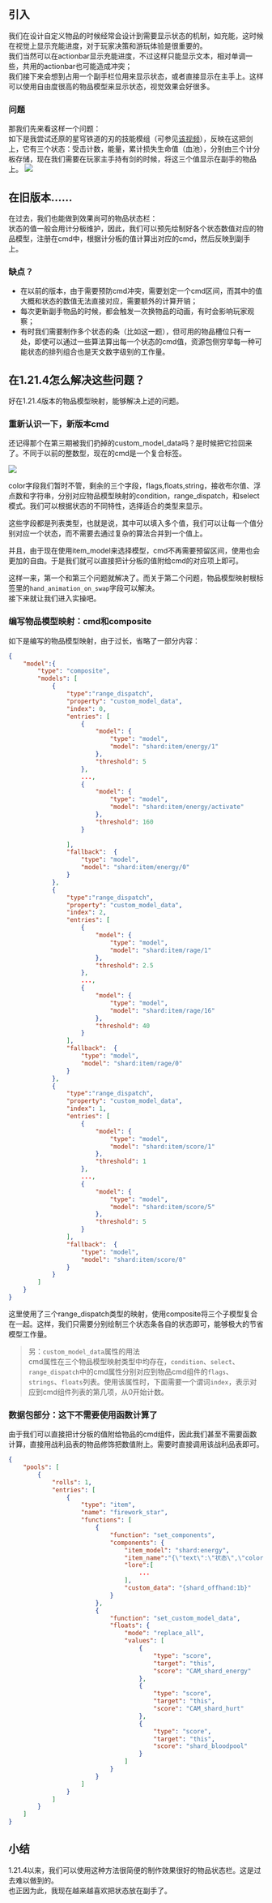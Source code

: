 

<FeatureHead
    title = 使用复合物品模型映射更简便的制作状态栏
    authorName = CR_019
    avatarUrl = '../../_authors/cr_019.jpg'
    :socialLinks="[
        { name: 'BiliBili', url: 'https://space.bilibili.com/85292644' }
    ]"
    cover='../_assets/dust_7.png'
/>



## 引入
我们在设计自定义物品的时候经常会设计到需要显示状态的机制，如充能，这时候在视觉上显示充能进度，对于玩家决策和游玩体验是很重要的。  
我们当然可以在actionbar显示充能进度，不过这样只能显示文本，相对单调一些，共用的actionbar也可能造成冲突；  
我们接下来会想到占用一个副手栏位用来显示状态，或者直接显示在主手上。这样可以使用自由度很高的物品模型来显示状态，视觉效果会好很多。  

### 问题
那我们先来看这样一个问题：  
如下是我尝试还原的星穹铁道的刃的技能模组（可参见[该视频](https://www.bilibili.com/video/BV1JbXeYiEPA)），反映在这把剑上，它有三个状态：受击计数，能量，累计损失生命值（血池），分别由三个计分板存储，现在我们需要在玩家主手持有剑的时候，将这三个值显示在副手的物品上。
![](status.png)

## 在旧版本…… 
在过去，我们也能做到效果尚可的物品状态栏：  
状态的值一般会用计分板维护，因此，我们可以预先绘制好各个状态数值对应的物品模型，注册在cmd中，根据计分板的值计算出对应的cmd，然后反映到副手上。
### 缺点？
- 在以前的版本，由于需要预防cmd冲突，需要划定一个cmd区间，而其中的值大概和状态的数值无法直接对应，需要额外的计算开销；
- 每次更新副手物品的时候，都会触发一次换物品的动画，有时会影响玩家观察；
- 有时我们需要制作多个状态的条（比如这一题），但可用的物品槽位只有一处，即使可以通过一些算法算出每一个状态的cmd值，资源包侧穷举每一种可能状态的排列组合也是天文数字级别的工作量。

## 在1.21.4怎么解决这些问题？
好在1.21.4版本的物品模型映射，能够解决上述的问题。  

### 重新认识一下，新版本cmd

还记得那个在第三期被我们扔掉的custom_model_data吗？是时候把它捡回来了。不同于以前的整数型，现在的cmd是一个复合标签。

![](cmd.png)

color字段我们暂时不管，剩余的三个字段，flags,floats,string，接收布尔值、浮点数和字符串，分别对应物品模型映射的condition，range_dispatch，和select模式。我们可以根据状态的不同特性，选择适合的类型来显示。

这些字段都是列表类型，也就是说，其中可以填入多个值，我们可以让每一个值分别对应一个状态，而不需要去通过复杂的算法合并到一个值上。

并且，由于现在使用item_model来选择模型，cmd不再需要预留区间，使用也会更加的自由。于是我们就可以直接把计分板的值附给cmd的对应项上即可。

这样一来，第一个和第三个问题就解决了。而关于第二个问题，物品模型映射根标签里的`hand_animation_on_swap`字段可以解决。  
接下来就让我们进入实操吧。

### 编写物品模型映射：cmd和composite

如下是编写的物品模型映射，由于过长，省略了一部分内容：

```json
{
    "model":{
        "type": "composite",
        "models": [
            {
                "type":"range_dispatch",
                "property": "custom_model_data",
                "index": 0,
                "entries": [
                    {
                        "model": {
                            "type": "model",
                            "model": "shard:item/energy/1"
                        },
                        "threshold": 5
                    },
                    ...,
                    {
                        "model": {
                            "type": "model",
                            "model": "shard:item/energy/activate"
                        },
                        "threshold": 160
                    }
                    
                ],
                "fallback":  {
                    "type": "model",
                    "model": "shard:item/energy/0"
                }
            },
            {
                "type":"range_dispatch",
                "property": "custom_model_data",
                "index": 2,
                "entries": [
                    {
                        "model": {
                            "type": "model",
                            "model": "shard:item/rage/1"
                        },
                        "threshold": 2.5
                    },
                    ...,
                    {
                        "model": {
                            "type": "model",
                            "model": "shard:item/rage/16"
                        },
                        "threshold": 40
                    }                 
                ],
                "fallback":  {
                    "type": "model",
                    "model": "shard:item/rage/0"
                }
            },
            {
                "type":"range_dispatch",
                "property": "custom_model_data",
                "index": 1,
                "entries": [
                    {
                        "model": {
                            "type": "model",
                            "model": "shard:item/score/1"
                        },
                        "threshold": 1
                    },
                    ...,
                    {
                        "model": {
                            "type": "model",
                            "model": "shard:item/score/5"
                        },
                        "threshold": 5
                    }
                ],
                "fallback":  {
                    "type": "model",
                    "model": "shard:item/score/0"
                }
            }
        ]
    }
}
```

这里使用了三个range_dispatch类型的映射，使用composite将三个子模型复合在一起。这样，我们只需要分别绘制三个状态条各自的状态即可，能够极大的节省模型工作量。

> 另：`custom_model_data`属性的用法  
> cmd属性在三个物品模型映射类型中均存在，`condition`、`select`、`range_dispatch`中的cmd属性分别对应到物品cmd组件的`flags`、`strings`、`floats`列表。使用该属性时，下面需要一个谓词`index`，表示对应到cmd组件列表的第几项，从0开始计数。

### 数据包部分：这下不需要使用函数计算了

由于我们可以直接把计分板的值附给物品的cmd组件，因此我们甚至不需要函数计算，直接用战利品表的物品修饰把数值附上。需要时直接调用该战利品表即可。

```json
{
    "pools": [
        {
            "rolls": 1,
            "entries": [
                {
                    "type": "item",
                    "name": "firework_star",
                    "functions": [
                        {
                            "function": "set_components",
                            "components": {
                                "item_model": "shard:energy",
                                "item_name":"{\"text\":\"状态\",\"color\":\"green\"}",
                                "lore":[
                                    ...
                                ],
                                "custom_data": "{shard_offhand:1b}"
                            }
                        },
                        {
                            "function": "set_custom_model_data",
                            "floats": {
                                "mode": "replace_all",
                                "values": [
                                    {
                                        "type": "score",
                                        "target": "this",
                                        "score": "CAM_shard_energy"
                                    },
                                    {
                                        "type": "score",
                                        "target": "this",
                                        "score": "CAM_shard_hurt"
                                    },
                                    {
                                        "type": "score",
                                        "target": "this",
                                        "score": "shard_bloodpool"
                                    }
                                ]
                            }
                        }
                    ]
                }
            ]
        }
    ]
}
```

## 小结

1.21.4以来，我们可以使用这种方法很简便的制作效果很好的物品状态栏。这是过去难以做到的。  
也正因为此，我现在越来越喜欢把状态放在副手了。  